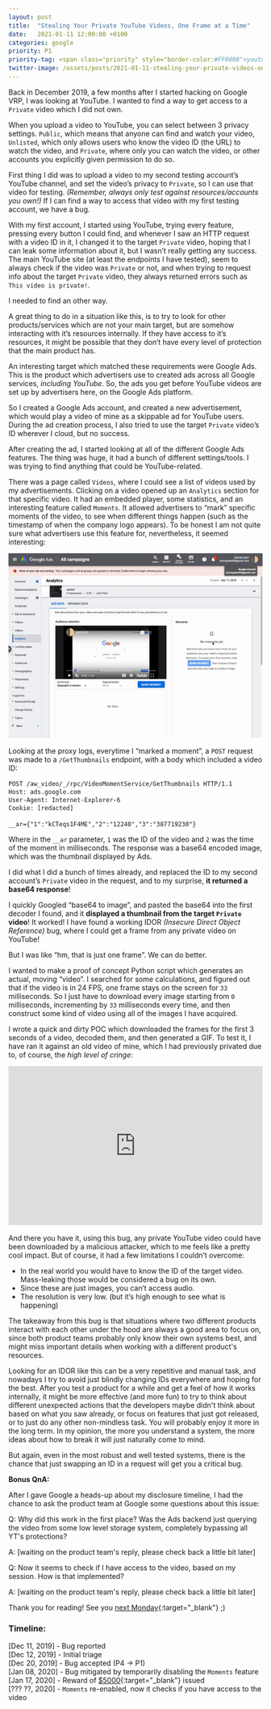 ```yaml
---
layout: post
title:  "Stealing Your Private YouTube Videos, One Frame at a Time"
date:   2021-01-11 12:00:00 +0100
categories: google
priority: P1
priority-tag: <span class="priority" style="border-color:#FF0000">youtube</span>
twitter-image: /assets/posts/2021-01-11-stealing-your-private-videos-one-frame-at-a-time/twitter-card.png
---
```


Back in December 2019, a few months after I started hacking on Google VRP, I was looking at YouTube. I wanted to find a way to get access to a `Private` video which I did not own.

When you upload a video to YouTube, you can select between 3 privacy settings. `Public`, which means that anyone can find and watch your video, `Unlisted`, which only allows users who know the video ID (the URL) to watch the video, and `Private`, where only you can watch the video, or other accounts you explicitly given permission to do so.

First thing I did was to upload a video to my second testing account’s YouTube channel, and set the video’s privacy to `Private`, so I can use that video for testing. *(Remember, always only test against resources/accounts you own!)* If I can find a way to access that video with my first testing account, we have a bug.

With my first account, I started using YouTube, trying every feature, pressing every button I could find, and whenever I saw an HTTP request with a video ID in it, I changed it to the target `Private` video, hoping that I can leak some information about it, but I wasn’t really getting any success. The main YouTube site (at least the endpoints I have tested), seem to always check if the video was `Private` or not, and when trying to request info about the target `Private` video, they always returned errors such as `This video is private!`.

I needed to find an other way.

A great thing to do in a situation like this, is to try to look for other products/services which are not your main target, but are somehow interacting with it’s resources internally. If they have access to it’s resources, it might be possible that they don’t have every level of protection that the main product has.

An interesting target which matched these requirements were Google Ads. This is the product which advertisers use to created ads across all Google services, *including YouTube*. So, the ads you get before YouTube videos are set up by advertisers here, on the Google Ads platform.

So I created a Google Ads account, and created a new advertisement, which would play a video of mine as a skippable ad for YouTube users. During the ad creation process, I also tried to use the target `Private` video’s ID wherever I cloud, but no success.

After creating the ad, I started looking at all of the different Google Ads features. The thing was huge, it had a bunch of different settings/tools. I was trying to find anything that could be YouTube-related.

There was a page called `Videos`, where I could see a list of videos used by my advertisements. Clicking on a video opened up an `Analytics` section for that specific video. It had an embedded player, some statistics, and an interesting feature called `Moments`. It allowed advertisers to “mark” specific moments of the video, to see when different things happen (such as the timestamp of when the company logo appears). To be honest I am not quite sure what advertisers use this feature for, nevertheless, it seemed interesting:

![The Moments feature on the Ads console](/assets/posts/2021-01-11-stealing-your-private-videos-one-frame-at-a-time/ads-moments.gif)

Looking at the proxy logs, everytime I “marked a moment”, a `POST` request was made to a `/GetThumbnails` endpoint, with a body which included a video ID:

```http
POST /aw_video/_/rpc/VideoMomentService/GetThumbnails HTTP/1.1
Host: ads.google.com
User-Agent: Internet-Explorer-6
Cookie: [redacted]

__ar={"1":"kCTeqs1F4ME","2":"12240","3":"387719230"}
```

Where in the `__ar` parameter, `1` was the ID of the video and `2` was the time of the moment in milliseconds. The response was a base64 encoded image, which was the thumbnail displayed by Ads.

I did what I did a bunch of times already, and replaced the ID to my second account’s `Private` video in the request, and to my surprise, **it returned a base64 response**!

I quickly Googled “base64 to image”, and pasted the base64 into the first decoder I found, and it **displayed a thumbnail from the target `Private` video**! It worked! I have found a working IDOR *(Insecure Direct Object Reference)* bug, where I could get a frame from any private video on YouTube!

But I was like “hm, that is just one frame”. We can do better.

I wanted to make a proof of concept Python script which generates an actual, moving “video”. I searched for some calculations, and figured out that if the video is in 24 FPS, one frame stays on the screen for `33` milliseconds. So I just have to download every image starting from `0` milliseconds, incrementing by `33` milliseconds every time, and then construct some kind of video using all of the images I have acquired.

I wrote a quick and dirty POC which downloaded the frames for the first 3 seconds of a video, decoded them, and then generated a GIF. To test it, I have ran it against an old video of mine, which I had previously privated due to, of course, the *high level of cringe*:

<iframe width="100%" height="315px" src="https://www.youtube.com/embed/G3bNbYRTxZM" frameborder="0" allow="accelerometer; autoplay; encrypted-media; gyroscope; picture-in-picture" allowfullscreen></iframe>

And there you have it, using this bug, any private YouTube video could have been downloaded by a malicious attacker, which to me feels like a pretty cool impact. But of course, it had a few limitations I couldn’t overcome:


- In the real world you would have to know the ID of the target video. Mass-leaking those would be considered a bug on its own.
- Since these are just images, you can’t access audio.
- The resolution is very low. (but it’s high enough to see what is happening)

The takeaway from this bug is that situations where two different products interact with each other under the hood are always a good area to focus on, since both product teams probably only know their own systems best, and might miss important details when working with a different product's resources.

Looking for an IDOR like this can be a very repetitive and manual task, and nowadays I try to avoid just blindly changing IDs everywhere and hoping for the best. After you test a product for a while and get a feel of how it works internally, it might be more effective (and more fun) to try to think about different unexpected actions that the developers maybe didn't think about based on what you saw already, or focus on features that just got released, or to just do any other non-mindless task. You will probably enjoy it more in the long term. In my opinion, the more you understand a system, the more ideas about how to break it will just naturally come to mind.

But again, even in the most robust and well tested systems, there is the chance that just swapping an ID in a request will get you a critical bug.

**Bonus QnA:**

After I gave Google a heads-up about my disclosure timeline, I had the chance to ask the product team at Google some questions about this issue:

Q: Why did this work in the first place? Was the Ads backend just querying the video from some low level storage system, completely bypassing all YT's protections?

A: [waiting on the product team's reply, please check back a little bit later]

Q: Now it seems to check if I have access to the video, based on my session. How is that implemented?

A: [waiting on the product team's reply, please check back a little bit later]

Thank you for reading! See you [next Monday](https://twitter.com/xdavidhu){:target="_blank"} ;)

### Timeline:
[Dec 11, 2019] - Bug reported \
[Dec 12, 2019] - Initial triage \
[Dec 20, 2019] - Bug accepted (P4 -> P1) \
[Jan 08, 2020] - Bug mitigated by temporarily disabling the `Moments` feature \
[Jan 17, 2020] - Reward of [$5000](https://www.google.com/about/appsecurity/reward-program/){:target="_blank"} issued \
[??? ??, 2020] - `Moments` re-enabled, now it checks if you have access to the video

